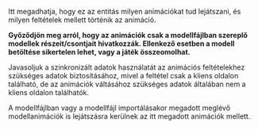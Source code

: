Itt megadhatja, hogy ez az entitás milyen animációkat tud lejátszani, és milyen feltételek mellett történik az animáció.

**Győződjön meg arról, hogy az animációk csak a modellfájlban szereplő modellek részeit/csontjait hivatkozzák.
Ellenkező esetben a modell betöltése sikertelen lehet, vagy a játék összeomolhat.**

Javasoljuk a szinkronizált adatok használatát az animációs feltételekhez szükséges adatok biztosításához, mivel a feltétel csak a kliens oldalon található,
de az animációk váltásához szükséges adatok általában nem a kliens oldalon találhatók.

A modellfájlban vagy a modellfájl importálásakor megadott meglévő modellanimációk is
lejátszásra kerülnek az itt megadott animációk mellett.